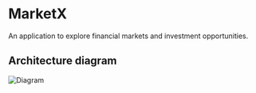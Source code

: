 # MarketX
An application to explore financial markets and investment opportunities. 

## Architecture diagram  
![Diagram](https://github.com/MarioCSan/MarketX/assets/40211718/60753486-6e66-45ff-95cb-bb12438c19e0)
